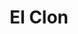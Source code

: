 ---
title: "El Clon"
url: /montevideo/el-clon-avenida-carlos-maria-ramirez/
shop: tienda de variedades
---